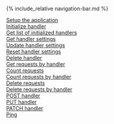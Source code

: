{% include_relative navigation-bar.md %}

[Setup the application](setup.html)<br>
[Initialize handler](init-handler.html)<br>
[Get list of initialized handlers](get-handlers-list.html)<br>
[Get handler settings](get-handler.html)<br>
[Update handler settings](update-handler.html)<br>
[Reset handler settings](reset-handler.html)<br>
[Delete handler](delete-handler.html)<br>
[Get requests by handler](get-requests-by-handler.html)<br>
[Count requests](count-requests.html)<br>
[Count requests by handler](count-requests-by-handler.html)<br>
[Delete requests](delete-requests.html)<br>
[Delete requests by handler](delete-requests-by-handler.html)<br>
[POST handler](post-handler.html)<br>
[PUT handler](put-handler.html)<br>
[PATCH handler](patch-handler.html)<br>
[Ping](ping.html)<br>